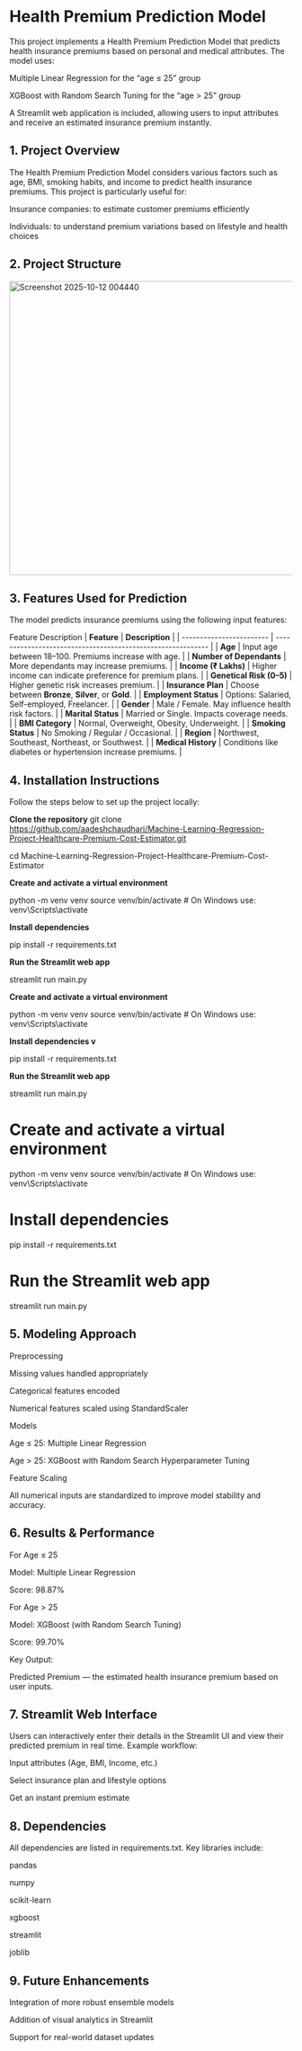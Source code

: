# Health Premium Prediction Model

This project implements a Health Premium Prediction Model that predicts health insurance premiums based on personal and medical attributes.
The model uses:

Multiple Linear Regression for the “age ≤ 25” group

XGBoost with Random Search Tuning for the “age > 25” group

A Streamlit web application is included, allowing users to input attributes and receive an estimated insurance premium instantly.

## 1. Project Overview

The Health Premium Prediction Model considers various factors such as age, BMI, smoking habits, and income to predict health insurance premiums.
This project is particularly useful for:

Insurance companies: to estimate customer premiums efficiently

Individuals: to understand premium variations based on lifestyle and health choices

## 2. Project Structure

<img width="1021" height="523" alt="Screenshot 2025-10-12 004440" src="https://github.com/user-attachments/assets/49e3a5c0-a924-4c59-85dd-4c494f5b62cc" />


## 3. Features Used for Prediction

The model predicts insurance premiums using the following input features:

Feature	Description
| **Feature**              | **Description**                                             |
| ------------------------ | ----------------------------------------------------------- |
| **Age**                  | Input age between 18–100. Premiums increase with age.       |
| **Number of Dependants** | More dependants may increase premiums.                      |
| **Income (₹ Lakhs)**     | Higher income can indicate preference for premium plans.    |
| **Genetical Risk (0–5)** | Higher genetic risk increases premium.                      |
| **Insurance Plan**       | Choose between **Bronze**, **Silver**, or **Gold**.         |
| **Employment Status**    | Options: Salaried, Self-employed, Freelancer.               |
| **Gender**               | Male / Female. May influence health risk factors.           |
| **Marital Status**       | Married or Single. Impacts coverage needs.                  |
| **BMI Category**         | Normal, Overweight, Obesity, Underweight.                   |
| **Smoking Status**       | No Smoking / Regular / Occasional.                          |
| **Region**               | Northwest, Southeast, Northeast, or Southwest.              |
| **Medical History**      | Conditions like diabetes or hypertension increase premiums. |


## 4. Installation Instructions

Follow the steps below to set up the project locally:

**Clone the repository**
git clone https://github.com/aadeshchaudhari/Machine-Learning-Regression-Project-Healthcare-Premium-Cost-Estimator.git

cd Machine-Learning-Regression-Project-Healthcare-Premium-Cost-Estimator

**Create and activate a virtual environment**

python -m venv venv
source venv/bin/activate    # On Windows use: venv\Scripts\activate

**Install dependencies**

pip install -r requirements.txt

**Run the Streamlit web app**

streamlit run main.py


**Create and activate a virtual environment**

python -m venv venv
source venv/bin/activate   # On Windows use: venv\Scripts\activate

**Install dependencies v**

pip install -r requirements.txt

**Run the Streamlit web app**

streamlit run main.py


# Create and activate a virtual environment
python -m venv venv
source venv/bin/activate   # On Windows use: venv\Scripts\activate

# Install dependencies
pip install -r requirements.txt

# Run the Streamlit web app
streamlit run main.py

## 5. Modeling Approach
Preprocessing

Missing values handled appropriately

Categorical features encoded

Numerical features scaled using StandardScaler

Models

Age ≤ 25: Multiple Linear Regression

Age > 25: XGBoost with Random Search Hyperparameter Tuning

Feature Scaling

All numerical inputs are standardized to improve model stability and accuracy.

## 6. Results & Performance
For Age ≤ 25

Model: Multiple Linear Regression

Score: 98.87%

For Age > 25

Model: XGBoost (with Random Search Tuning)

Score: 99.70%

Key Output:

Predicted Premium — the estimated health insurance premium based on user inputs.

## 7. Streamlit Web Interface

Users can interactively enter their details in the Streamlit UI and view their predicted premium in real time.
Example workflow:

Input attributes (Age, BMI, Income, etc.)

Select insurance plan and lifestyle options

Get an instant premium estimate

## 8. Dependencies

All dependencies are listed in requirements.txt.
Key libraries include:

pandas

numpy

scikit-learn

xgboost

streamlit

joblib

## 9. Future Enhancements

Integration of more robust ensemble models

Addition of visual analytics in Streamlit

Support for real-world dataset updates
